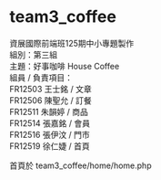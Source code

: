 # team3_coffee
資展國際前端班125期中小專題製作  
組別：第三組  
主題：好事咖啡 House Coffee  
組員 / 負責項目：  
      FR12503 王士銘 / 文章  
      FR12506 陳聖允 / 訂餐  
      FR12511 朱韻婷 / 商品  
      FR12514 張嘉銘 / 會員  
      FR12516 張伊汶 / 門市  
      FR12519 徐仁婕 / 首頁  

首頁於 team3_coffee/home/home.php
